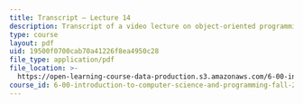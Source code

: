 ```yaml
---
title: Transcript – Lecture 14
description: Transcript of a video lecture on object-oriented programming.
type: course
layout: pdf
uid: 19500f0700cab70a41226f8ea4950c28
file_type: application/pdf
file_location: >-
  https://open-learning-course-data-production.s3.amazonaws.com/6-00-introduction-to-computer-science-and-programming-fall-2008/19500f0700cab70a41226f8ea4950c28_6-00F08-L14.pdf
course_id: 6-00-introduction-to-computer-science-and-programming-fall-2008
---
```

